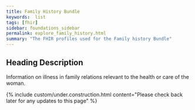 ```yaml
---
title: Family History Bundle
keywords:  list
tags: [fhir]
sidebar: foundations_sidebar
permalink: explore_family_history.html
summary: "The FHIR profiles used for the Family history Bundle"
---
```



## Heading Description ##
Information on illness in family relations relevant to the health or care of the woman.

{% include custom/under.construction.html content="Please check back later for any updates to this page" %}

